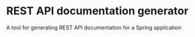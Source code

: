 REST API documentation generator
=======================================

A tool for generating REST API documentation for a Spring application